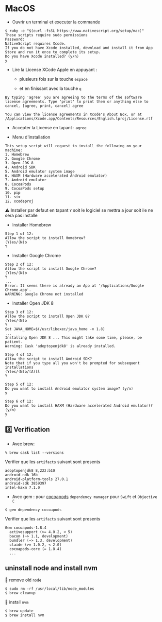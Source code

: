 # MacOS

* Ouvrir un terminal et executer la commande

```
$ ruby -e "$(curl -fsSL https://www.nativescript.org/setup/mac)"
These scripts require sudo permissions
Password:
NativeScript requires Xcode.
If you do not have Xcode installed, download and install it from App Store and run it once to complete its setup.
Do you have Xcode installed? (y/n)
y
```
* Lire la License XCode Apple en appuyant :

    - plusieurs fois sur la touche `espace` 
    
    - et en finissant avec la touche `q`

```
By typing 'agree' you are agreeing to the terms of the software license agreements. Type 'print' to print them or anything else to cancel, [agree, print, cancel] agree

You can view the license agreements in Xcode's About Box, or at /Applications/Xcode.app/Contents/Resources/English.lproj/License.rtf
```

* Accepter la License en tapant :  `agree`



* Menu d'installation

```
This setup script will request to install the following on your machine:
1. Homebrew
2. Google Chrome
3. Open JDK 8
4. Android SDK
5. Android emulator system image
6. HAXM (Hardware accelerated Android emulator)
7. Android emulator
8. CocoaPods
9. CocoaPods setup
10. pip
11. six
12. xcodeproj

```

:warning: Installer par defaut en tapant `Y` soit le logiciel se mettra a jour soit ile ne sera pas installe

* Installer Homebrew

```
Step 1 of 12:
Allow the script to install Homebrew?
(Y)es/(N)o
Y
```

* Installer Google Chrome

```
Step 2 of 12:
Allow the script to install Google Chrome?
(Y)es/(N)o
Y
...
Error: It seems there is already an App at '/Applications/Google Chrome.app'.
WARNING: Google Chrome not installed
```

* Installer Open JDK 8

```
Step 3 of 12:
Allow the script to install Open JDK 8?
(Y)es/(N)o
Y
Set JAVA_HOME=$(/usr/libexec/java_home -v 1.8)
...
Installing Open JDK 8 ... This might take some time, please, be patient.
Warning: Cask 'adoptopenjdk8' is already installed.
```

```
Step 4 of 12:
Allow the script to install Android SDK?
Note that if you type all you won't be prompted for subsequent installations
(Y)es/(N)o/(A)ll
Y
```

```
Step 5 of 12:
Do you want to install Android emulator system image? (y/n)
y
```

```
Step 6 of 12:
Do you want to install HAXM (Hardware accelerated Android emulator)? (y/n)
y
```

## :three: Verification

* Avec brew:

```
% brew cask list --versions
```

Verifier que les `artifacts` suivant sont presents

```
adoptopenjdk8 8,222:b10
android-ndk 16b
android-platform-tools 27.0.1
android-sdk 3859397
intel-haxm 7.1.0
```

* Avec gem : pour [cocoapods](https://cocoapods.org/) `dependency manager` pour `Swift` et `Objective C`

```
$ gem dependency cocoapods 
```


Verifier que les `artifacts` suivant sont presents

```
Gem cocoapods-1.8.4
  activesupport (>= 4.0.2, < 5)
  bacon (~> 1.1, development)
  bundler (~> 1.3, development)
  claide (>= 1.0.2, < 2.0)
  cocoapods-core (= 1.8.4)
  ...
```

## uninstall node and install nvm

:pushpin: remove old `node`

```
$ sudo rm -rf /usr/local/lib/node_modules
$ brew cleanup
```

:pushpin: install `nvm`

```
$ brew update
$ brew install nvm
```

